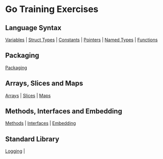# Go Training Exercises

## Language Syntax

[Variables](../01-language_syntax/01-variables/exercises/exercises.md) | 
[Struct Types](../01-language_syntax/02-struct_types/exercises/exercises.md") | 
[Constants](../01-language_syntax/03-constants/exercises/exercises.md") | 
[Pointers](../01-language_syntax/04-pointers/exercises/exercises.md") | 
[Named Types](../01-language_syntax/05-named_types/exercises/exercises.md") | 
[Functions](../01-language_syntax/06-functions/exercises/exercises.md")

## Packaging
[Packaging](../02-packaging/exercises/exercises.md")

## Arrays, Slices and Maps
[Arrays](../03-array_slices_maps/01-arrays/exercises/exercises.md") | 
[Slices](../03-array_slices_maps/02-slices/exercises/exercises.md") | 
[Maps](../03-array_slices_maps/03-maps/exercises/exercises.md")

## Methods, Interfaces and Embedding
[Methods](../04-methods_interfaces_embedding/01-methods/exercises/exercises.md") | 
[Interfaces](../04-methods_interfaces_embedding/02-interfaces/exercises/exercises.md") | 
[Embedding](../04-methods_interfaces_embedding/03-embedding/exercises/exercises.md")

## Standard Library
[Logging](../05-standard_library/01-logging/exercises/exercises.md") | 